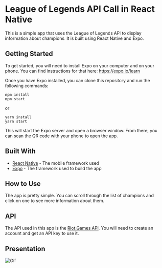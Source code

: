 # League of Legends API Call in React Native

This is a simple app that uses the League of Legends API to display information about champions. It is built using React Native and Expo.

## Getting Started

To get started, you will need to install Expo on your computer and on your phone. You can find instructions for that here: https://expo.io/learn

Once you have Expo installed, you can clone this repository and run the following commands:

```
npm install
npm start
```

or

```
yarn install
yarn start
```

This will start the Expo server and open a browser window. From there, you can scan the QR code with your phone to open the app.

## Built With

- [React Native](https://facebook.github.io/react-native/) - The mobile framework used
- [Expo](https://expo.io/) - The framework used to build the app

## How to Use

The app is pretty simple. You can scroll through the list of champions and click on one to see more information about them.

## API

The API used in this app is the [Riot Games API](https://developer.riotgames.com/). You will need to create an account and get an API key to use it.

## Presentation

![Gif](./assets/presentation.gif)
